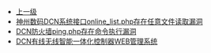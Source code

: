 * [上一级](docs/wy876_poc/)
* [神州数码DCN系统接口online_list.php存在任意文件读取漏洞](docs/wy876_poc/DCN/%E7%A5%9E%E5%B7%9E%E6%95%B0%E7%A0%81DCN%E7%B3%BB%E7%BB%9F%E6%8E%A5%E5%8F%A3online_list.php%E5%AD%98%E5%9C%A8%E4%BB%BB%E6%84%8F%E6%96%87%E4%BB%B6%E8%AF%BB%E5%8F%96%E6%BC%8F%E6%B4%9E.md)
* [DCN防火墙ping.php存在命令执行漏洞](docs/wy876_poc/DCN/DCN%E9%98%B2%E7%81%AB%E5%A2%99ping.php%E5%AD%98%E5%9C%A8%E5%91%BD%E4%BB%A4%E6%89%A7%E8%A1%8C%E6%BC%8F%E6%B4%9E.md)
* [DCN有线无线智能一体化控制器WEB管理系统](docs/wy876_poc/DCN/DCN%E6%9C%89%E7%BA%BF%E6%97%A0%E7%BA%BF%E6%99%BA%E8%83%BD%E4%B8%80%E4%BD%93%E5%8C%96%E6%8E%A7%E5%88%B6%E5%99%A8WEB%E7%AE%A1%E7%90%86%E7%B3%BB%E7%BB%9F.md)
